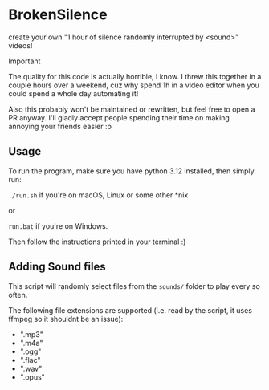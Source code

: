 # BrokenSilence
create your own "1 hour of silence randomly interrupted by &lt;sound>" videos!

> [!IMPORTANT]
> The quality for this code is actually horrible, I know. I threw this together
> in a couple hours over a weekend, cuz why spend 1h in a video editor when you
> could spend a whole day automating it!

Also this probably won't be maintained or rewritten, but feel free to open a PR anyway. I'll
gladly accept people spending their time on making annoying your friends easier :p

## Usage

To run the program, make sure you have python 3.12 installed, then simply run:

`./run.sh` if you're on macOS, Linux or some other *nix

or

`run.bat` if you're on Windows.


Then follow the instructions printed in your terminal :)


## Adding Sound files

This script will randomly select files from the `sounds/` folder to play every so often.

The following file extensions are supported (i.e. read by the script, it uses ffmpeg so it shouldnt be an issue):
* ".mp3"
* ".m4a"
* ".ogg"
* ".flac"
* ".wav"
* ".opus"
